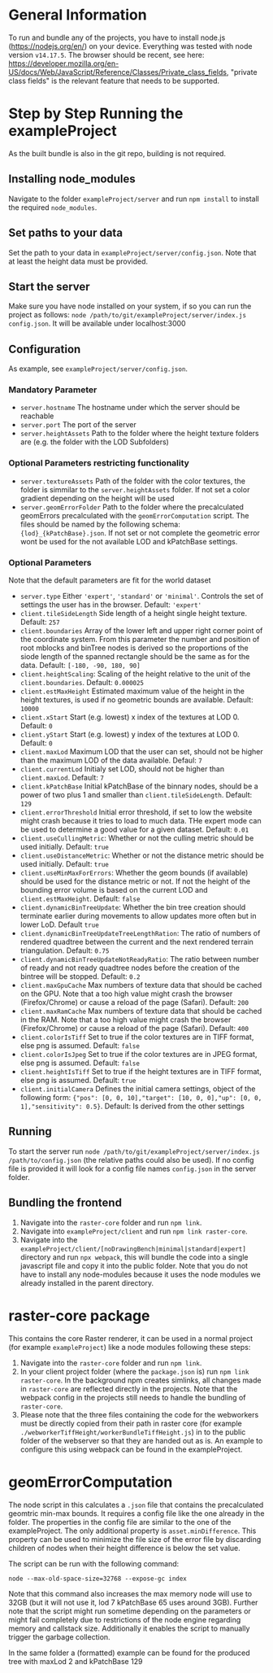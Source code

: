 # General Information
To run and bundle any of the projects, you have to install node.js (https://nodejs.org/en/) on your device. Everything was tested with node version ```v14.17.5```. The browser should be recent, see here: https://developer.mozilla.org/en-US/docs/Web/JavaScript/Reference/Classes/Private_class_fields, "private class fields" is the relevant feature that needs to be supported.

# Step by Step Running the exampleProject
As the built bundle is also in the git repo, building is not required.

## Installing node_modules
Navigate to the folder ```exampleProject/server``` and run ```npm install``` to install the required ```node_modules```.

## Set paths to your data
Set the path to your data in ```exampleProject/server/config.json```. Note that at least the height data must be provided.

## Start the server
Make sure you have node installed on your system, if so you can run the project as follows: ```node /path/to/git/exampleProject/server/index.js config.json```. It will be available under localhost:3000

## Configuration

As example, see ```exampleProject/server/config.json```.

### Mandatory Parameter
- ```server.hostname``` The hostname under which the server should be reachable
- ```server.port``` The port of the server
- ```server.heightAssets``` Path to the folder where the height texture folders are (e.g. the folder with the LOD Subfolders)

### Optional Parameters restricting functionality
- ```server.textureAssets``` Path of the folder with the color textures, the folder is simmilar to the ```server.heightAssets``` folder. If not set a color gradient depending on the height will be used
- ```server.geomErrorFolder``` Path to the folder where the precalculated geomErrors precalculated with the ```geomErrorComputation``` script. The files should be named by the following schema: ```{lod}_{kPatchBase}.json```. If not set or not complete the geometric error wont be used for the not available LOD and kPatchBase settings.

### Optional Parameters
Note that the default parameters are fit for the world dataset

- ```server.type``` Either ```'expert'```, ```'standard'``` or ```'minimal'```. Controls the set of settings the user has in the browser. Default: ```'expert'```
- ```client.tileSideLength``` Side length of a height single height texture. Default: ```257```
- ```client.boundaries``` Array of the lower left and upper right corner point of the coordinate system. From this parameter the number and position of root mblocks and binTree nodes is derived so the proportions of the siode length of the spanned rectangle should be the same as for the data. Default: ```[-180, -90, 180, 90]```
- ```client.heightScaling```: Scaling of the height relative to the unit of the ```client.boundaries```. Default: ```0.000025```
- ```client.estMaxHeight``` Estimated maximum value of the height in the height textures, is used if no geometric bounds are available. Default: ```10000```
- ```client.xStart``` Start (e.g. lowest) x index of the textures at LOD 0. Default: ```0```
- ```client.yStart``` Start (e.g. lowest) y index of the textures at LOD 0. Default: ```0```
- ```client.maxLod``` Maximum LOD that the user can set, should not be higher than the maximum LOD of the data available. Defaul: ```7```
- ```client.currentLod``` Initialy set LOD, should not be higher than ```client.maxLod```. Default: ```7```
- ```client.kPatchBase``` Initial kPatchBase of the binnary nodes, should be a power of two plus 1 and smaller than ```client.tileSideLength```. Default: ```129```
- ```client.errorThreshold``` Initial error threshold, if set to low the website might crash because it tries to load to much data. THe expert mode can be used to determine a good value for a given dataset. Default: ```0.01```
- ```client.useCullingMetric```: Whether or not the culling metric should be used initially. Default: ```true```
- ```client.useDistanceMetric```: Whether or not the distance metric should be used initially. Default: ```true```
- ```client.useMinMaxForErrors```: Whether the geom bounds (if available) should be used for the distance metric or not. If not the height of the bounding error volume is based on the current LOD and ```client.estMaxHeight```. Default: ```false```
- ```client.dynamicBinTreeUpdate```: Whether the bin tree creation should terminate earlier during movements to allow updates more often but in lower LoD. Default ```true```
- ```client.dynamicBinTreeUpdateTreeLengthRation```: The ratio of numbers of rendered quadtree between the current and the next rendered terrain triangulation. Default: ```0.75```
- ```client.dynamicBinTreeUpdateNotReadyRatio```: The ratio between number of ready and not ready quadtree nodes before the creation of the bintree will be stopped. Default: ```0.2```
- ```client.maxGpuCache``` Max numbers of texture data that should be cached on the GPU. Note that a too high value might crash the browser (Firefox/Chrome) or cause a reload of the page (Safari). Default: ```200```
- ```client.maxRamCache``` Max numbers of texture data that should be cached in the RAM. Note that a too high value might crash the browser (Firefox/Chrome) or cause a reload of the page (Safari). Default: ```400```
- ```client.colorIsTiff``` Set to true if the color textures are in TIFF format, else png is assumed. Default: ```false```
- ```client.colorIsJpeg``` Set to true if the color textures are in JPEG format, else png is assumed. Default: ```false```
- ```client.heightIsTiff``` Set to true if the height textures are in TIFF format, else png is assumed. Default: ```true```
- ```client.initialCamera``` Defines the initial camera settings, object of the following form: ```{"pos": [0, 0, 10],"target": [10, 0, 0],"up": [0, 0, 1],"sensitivity": 0.5}```. Default: Is derived from the other settings

## Running
To start the server run ```node /path/to/git/exampleProject/server/index.js /path/to/config.json``` (the relative paths could also be used). If no config file is provided it will look for a config file names ```config.json``` in the server folder.

## Bundling the frontend
1. Navigate into the ```raster-core``` folder and run ```npm link```.
2. Navigate into  ```exampleProject/client``` and run ```npm link raster-core```.
1. Navigate into the ```exampleProject/client/[noDrawingBench|minimal|standard|expert]``` directory and run ```npx webpack```, this will bundle the code into a single javascript file and copy it into the public folder. Note that you do not have to install any node-modules because it uses the node modules we already installed in the parent directory.

# raster-core package
This contains the core Raster renderer, it can be used in a normal project (for example ```exampleProject```) like a node modules following these steps:
1. Navigate into the ```raster-core``` folder and run ```npm link```.
2. In your client project folder (where the ```package.json``` is) run ```npm link raster-core```.
In the background npm creates simlinks, all changes made in ```raster-core``` are reflected directly in the projects. Note that the webpack config in the projects still needs to handle the bundling of ```raster-core```.
3. Please note that the three files containing the code for the webworkers must be directly copied from their path in raster core (for example ```./webworkerTiffHeight/workerBundleTiffHeight.js```) in to the public folder of the webserver so that they are handed out as is. An example to configure this using webpack can be found in the exampleProject.

# geomErrorComputation
The node script in this calculates a ```.json``` file that contains the precalculated geomtric min-max bounds. It requires a config file like the one already in the folder. The properties in the config file are similar to the one of the exampleProject. The only additional property is ```asset.minDifference```. This property can be used to minimize the file size of the error file by discarding children of nodes when their height difference is below the set value.

The script can be run with the following command:

```node --max-old-space-size=32768 --expose-gc index```

Note that this command also increases the max memory node will use to 32GB (but it will not use it, lod 7 kPatchBase 65 uses around 3GB). Further note that the script might run sometime depending on the parameters or might fail completely due to restrictions of the node engine regarding memory and callstack size. Additionally it enables the script to manually trigger the garbage collection.

In the same folder a (formatted) example can be found for the produced tree with maxLod 2 and kPatchBase 129

